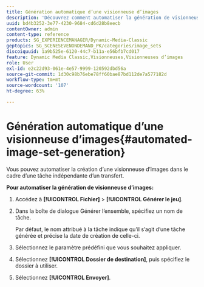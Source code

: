 ```yaml
---
title: Génération automatique d’une visionneuse d’images
description: 'Découvrez comment automatiser la génération de visionneuses d’images dans Dynamic Media Classic. '
uuid: bd4b3252-3e77-4230-9684-cd6d28b8eecb
contentOwner: admin
content-type: reference
products: SG_EXPERIENCEMANAGER/Dynamic-Media-Classic
geptopics: SG_SCENESEVENONDEMAND_PK/categories/image_sets
discoiquuid: 1a9b525e-6120-44c7-b11a-e56bfb7cd017
feature: Dynamic Media Classic,Visionneuses,Visionneuses d’images
role: User
exl-id: e2c22d93-061e-4e57-9999-120592dbd56a
source-git-commit: 1d30c98b76ebe78ff60bae87bd112de7a577182d
workflow-type: tm+mt
source-wordcount: '107'
ht-degree: 63%

---
```


# Génération automatique d’une visionneuse d’images{#automated-image-set-generation}

<!-- 

Comment Type: remark
Last Modified By: 
Last Modified Date: 

<p>New for 6.5</p>

 -->

Vous pouvez automatiser la création d’une visionneuse d’images dans le cadre d’une tâche indépendante d’un transfert.

**Pour automatiser la génération de visionneuse d’images:**

1. Accédez à **[!UICONTROL Fichier]** > **[!UICONTROL Générer le jeu]**.
1. Dans la boîte de dialogue Générer l’ensemble, spécifiez un nom de tâche.

   Par défaut, le nom attribué à la tâche indique qu’il s’agit d’une tâche générée et précise la date de création de celle-ci.

1. Sélectionnez le paramètre prédéfini que vous souhaitez appliquer.
1. Sélectionnez **[!UICONTROL Dossier de destination]**, puis spécifiez le dossier à utiliser.
1. Sélectionnez **[!UICONTROL Envoyer]**.
